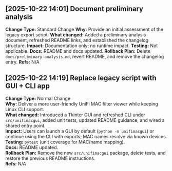 ## [2025-10-22 14:01] Document preliminary analysis
**Change Type:** Standard Change
**Why:** Provide an initial assessment of the legacy export script.
**What changed:** Added a preliminary analysis document, refreshed README links, and established the changelog structure.
**Impact:** Documentation only; no runtime impact.
**Testing:** Not applicable.
**Docs:** README and docs updated.
**Rollback Plan:** Delete `docs/preliminary-analysis.md`, revert README, and remove the changelog entry.
**Refs:** N/A

## [2025-10-22 14:19] Replace legacy script with GUI + CLI app
**Change Type:** Normal Change  
**Why:** Deliver a more user-friendly UniFi MAC filter viewer while keeping Linux CLI support.  
**What changed:** Introduced a Tkinter GUI and refreshed CLI under `src/unifimacgui`, added unit tests, updated README guidance, and wired a shared entry point.  
**Impact:** Users can launch a GUI by default (`python -m unifimacgui`) or continue using the CLI with exports; MAC names resolve via known devices.  
**Testing:** `pytest` (unit coverage for MAC/name mapping).  
**Docs:** README updated.  
**Rollback Plan:** Remove the new `src/unifimacgui` package, delete tests, and restore the previous README instructions.  
**Refs:** N/A
